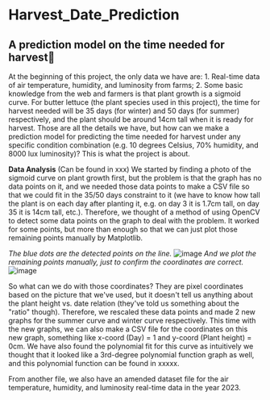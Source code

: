 # Harvest_Date_Prediction
## A prediction model on the time needed for harvest🥬
At the beginning of this project, the only data we have are: 1. Real-time data of air temperature, humidity, and luminosity from farms; 2. Some basic knowledge from the web and farmers is that plant growth is a sigmoid curve. For butter lettuce (the plant species used in this project), the time for harvest needed will be 35 days (for winter) and 50 days (for summer) respectively, and the plant should be around 14cm tall when it is ready for harvest. Those are all the details we have, but how can we make a prediction model for predicting the time needed for harvest under any specific condition combination (e.g. 10 degrees Celsius, 70% humidity, and 8000 lux luminosity)? This is what the project is about.

**Data Analysis** (Can be found in xxx)
We started by finding a photo of the sigmoid curve on plant growth first, but the problem is that the graph has no data points on it, and we needed those data points to make a CSV file so that we could fit in the 35/50 days constraint to it (we have to know how tall the plant is on each day after planting it, e.g. on day 3 it is 1.7cm tall, on day 35 it is 14cm tall, etc.). Therefore, we thought of a method of using OpenCV to detect some data points on the graph to deal with the problem. It worked for some points, but more than enough so that we can just plot those remaining points manually by Matplotlib.

*The blue dots are the detected points on the line.*
![image](https://github.com/user-attachments/assets/5e42b2f2-fb49-4ef3-864f-bc25e292d1de)
*And we plot the remaining points manually, just to confirm the coordinates are correct.*
![image](https://github.com/user-attachments/assets/0ac6b226-809a-4a70-86b4-6d002785b9fa)

So what can we do with those coordinates? They are pixel coordinates based on the picture that we've used, but it doesn't tell us anything about the plant height vs. date relation (they've told us something about the "ratio" though). Therefore, we rescaled these data points and made 2 new graphs for the summer curve and winter curve respectively. This time with the new graphs, we can also make a CSV file for the coordinates on this new graph, something like x-coord (Day) = 1 and y-coord (Plant height) = 0cm. We have also found the polynomial fit for this curve as intuitively we thought that it looked like a 3rd-degree polynomial function graph as well, and this polynomial function can be found in xxxxx.

From another file, we also have an amended dataset file for the air temperature, humidity, and luminosity real-time data in the year 2023. 
